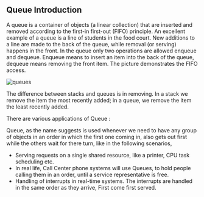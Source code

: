 ## Queue Introduction

A queue is a container of objects (a linear collection) that are inserted and removed according to the first-in first-out (FIFO) principle. An excellent example of a queue is a line of students in the food court. New additions to a line are made to the back of the queue, while removal (or serving) happens in the front. In the queue only two operations are allowed enqueue and dequeue. Enqueue means to insert an item into the back of the queue, dequeue means removing the front item. 
The picture demonstrates the FIFO access.

![queues](https://cloud.githubusercontent.com/assets/3439029/22179653/301eab38-e00f-11e6-908a-eea4c8515da2.png)

The difference between stacks and queues is in removing. In a stack we remove the item the most recently added; in a queue, we remove the item the least recently added.

There are various applications of Queue :

Queue, as the name suggests is used whenever we need to have any group of objects in an order in which the first one coming in, also gets out first while the others wait for there turn, like in the following scenarios,
- Serving requests on a single shared resource, like a printer, CPU task scheduling etc.
- In real life, Call Center phone systems will use Queues, to hold people calling them in an order, until a service representative is free.
- Handling of interrupts in real-time systems. The interrupts are handled in the same order as they arrive, First come first served.

